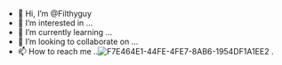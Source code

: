 - 👋 Hi, I’m @Filthyguy
- 👀 I’m interested in ...
- 🌱 I’m currently learning ...
- 💞️ I’m looking to collaborate on ...
- 📫 How to reach me ..![F7E464E1-44FE-4FE7-8AB6-1954DF1A1EE2](https://github.com/Filthyguy/Filthyguy/assets/145936533/3d731275-9cb2-4719-b558-456dd6036b0f)
.

<!---
Filthyguy/Filthyguy is a ✨ special ✨ repository because its `README.md` (this file) appears on your GitHub profile.
You can click the Preview link to take a look at your changes.
--->
